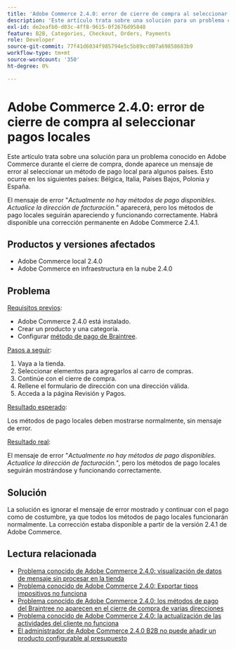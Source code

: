 ```yaml
---
title: 'Adobe Commerce 2.4.0: error de cierre de compra al seleccionar pagos locales'
description: 'Este artículo trata sobre una solución para un problema conocido en Adobe Commerce durante el cierre de compra, donde aparece un mensaje de error al seleccionar un método de pago local para algunos países. Esto ocurre en los siguientes países: Bélgica, Italia, Países Bajos, Polonia y España.'
exl-id: de2eafb0-d03c-4ff8-9615-0f2676d95848
feature: B2B, Categories, Checkout, Orders, Payments
role: Developer
source-git-commit: 77f41d6034f985794e5c5b89cc007a69858683b9
workflow-type: tm+mt
source-wordcount: '350'
ht-degree: 0%

---
```


# Adobe Commerce 2.4.0: error de cierre de compra al seleccionar pagos locales

Este artículo trata sobre una solución para un problema conocido en Adobe Commerce durante el cierre de compra, donde aparece un mensaje de error al seleccionar un método de pago local para algunos países. Esto ocurre en los siguientes países: Bélgica, Italia, Países Bajos, Polonia y España.

El mensaje de error &quot;*Actualmente no hay métodos de pago disponibles. Actualice la dirección de facturación.*&quot; aparecerá, pero los métodos de pago locales seguirán apareciendo y funcionando correctamente. Habrá disponible una corrección permanente en Adobe Commerce 2.4.1.

## Productos y versiones afectados

* Adobe Commerce local 2.4.0
* Adobe Commerce en infraestructura en la nube 2.4.0

## Problema

<u>Requisitos previos</u>:

* Adobe Commerce 2.4.0 está instalado.
* Crear un producto y una categoría.
* Configurar [método de pago de Braintree](https://developer.adobe.com/commerce/webapi/graphql/payment-methods/braintree/).

<u>Pasos a seguir</u>:

1. Vaya a la tienda.
1. Seleccionar elementos para agregarlos al carro de compras.
1. Continúe con el cierre de compra.
1. Rellene el formulario de dirección con una dirección válida.
1. Acceda a la página Revisión y Pagos.

<u>Resultado esperado</u>:

Los métodos de pago locales deben mostrarse normalmente, sin mensaje de error.

<u>Resultado real</u>:

El mensaje de error &quot;*Actualmente no hay métodos de pago disponibles. Actualice la dirección de facturación.*&quot;, pero los métodos de pago locales seguirán mostrándose y funcionando correctamente.

## Solución

La solución es ignorar el mensaje de error mostrado y continuar con el pago como de costumbre, ya que todos los métodos de pago locales funcionarán normalmente. La corrección estaba disponible a partir de la versión 2.4.1 de Adobe Commerce.

## Lectura relacionada

* [Problema conocido de Adobe Commerce 2.4.0: visualización de datos de mensaje sin procesar en la tienda](/help/troubleshooting/storefront/magento-2-4-0-issue-storefront-raw-message-data-display.md)
* [Problema conocido de Adobe Commerce 2.4.0: Exportar tipos impositivos no funciona](/help/troubleshooting/miscellaneous/magento-2-4-0-known-issue-export-tax-rates-does-not-work.md)
* [Problema conocido de Adobe Commerce 2.4.0: los métodos de pago del Braintree no aparecen en el cierre de compra de varias direcciones](/help/troubleshooting/payments/magento-2-4-0-braintree-not-in-multiple-addresses-checkout.md)
* [Problema conocido de Adobe Commerce 2.4.0: la actualización de las actividades del cliente no funciona](/help/troubleshooting/miscellaneous/magento-2-4-0-refresh-on-customer-activities-does-not-work.md)
* [El administrador de Adobe Commerce 2.4.0 B2B no puede añadir un producto configurable al presupuesto](/help/troubleshooting/miscellaneous/magento-2-4-0-b2b-admin-can-t-add-configurable-product-to-quote.md)
